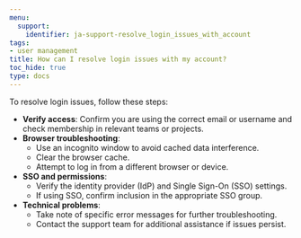 ```yaml
---
menu:
  support:
    identifier: ja-support-resolve_login_issues_with_account
tags:
- user management
title: How can I resolve login issues with my account?
toc_hide: true
type: docs
---
```


To resolve login issues, follow these steps:

- **Verify access**: Confirm you are using the correct email or username and check membership in relevant teams or projects.
- **Browser troubleshooting**:
  - Use an incognito window to avoid cached data interference.
  - Clear the browser cache.
  - Attempt to log in from a different browser or device.
- **SSO and permissions**:
  - Verify the identity provider (IdP) and Single Sign-On (SSO) settings.
  - If using SSO, confirm inclusion in the appropriate SSO group.
- **Technical problems**:
  - Take note of specific error messages for further troubleshooting.
  - Contact the support team for additional assistance if issues persist.